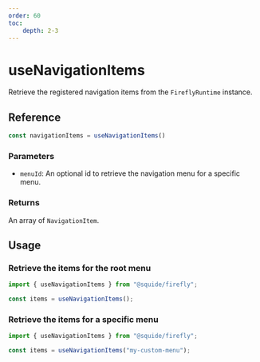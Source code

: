 ```yaml
---
order: 60
toc:
    depth: 2-3
---
```


# useNavigationItems

Retrieve the registered navigation items from the `FireflyRuntime` instance.

## Reference

```ts
const navigationItems = useNavigationItems()
```

### Parameters

- `menuId`: An optional id to retrieve the navigation menu for a specific menu.

### Returns

An array of `NavigationItem`.

## Usage

### Retrieve the items for the root menu

```ts
import { useNavigationItems } from "@squide/firefly";

const items = useNavigationItems();
```

### Retrieve the items for a specific menu

```ts
import { useNavigationItems } from "@squide/firefly";

const items = useNavigationItems("my-custom-menu");
```
